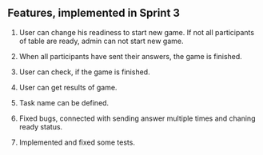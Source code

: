 ## Features, implemented in Sprint 3


1. User can change his readiness to start new game. If not all participants of table are ready, admin can not start new game.

1. When all participants have sent their answers, the game is finished.

1. User can check, if the game is finished.

1. User can get results of game.

1. Task name can be defined.

1. Fixed bugs, connected with sending answer multiple times and chaning ready status.

1. Implemented and fixed some tests.